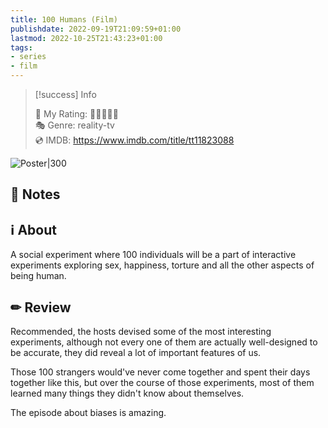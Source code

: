 ```yaml
---
title: 100 Humans (Film)
publishdate: 2022-09-19T21:09:59+01:00
lastmod: 2022-10-25T21:43:23+01:00
tags: 
- series
- film
---
```






> [!success] Info 
 > 
 > 🤔 My Rating: 💚💚💚🖤🖤 <br> 🎭 Genre: reality-tv <br> 💿 IMDB: https://www.imdb.com/title/tt11823088 <br> 

![Poster|300](https://m.media-amazon.com/images/M/MV5BY2Q2Zjc3NmUtNWEyNS00OGIzLTk3YzQtYTQ5OTI2NTFhNjkyXkEyXkFqcGdeQXVyMTMxODk2OTU@._V1_SX300.jpg)



## 📝 Notes





## ℹ️ About



A social experiment where 100 individuals will be a part of interactive experiments exploring sex, happiness, torture and all the other aspects of being human.



## ✏ Review



Recommended, the hosts devised some of the most interesting experiments, although not every one of them are actually well-designed to be accurate, they did reveal a lot of important features of us. 



Those 100 strangers would've never come together and spent their days together like this, but over the course of those experiments, most of them learned many things they didn't know about themselves. 



The episode about biases is amazing.




